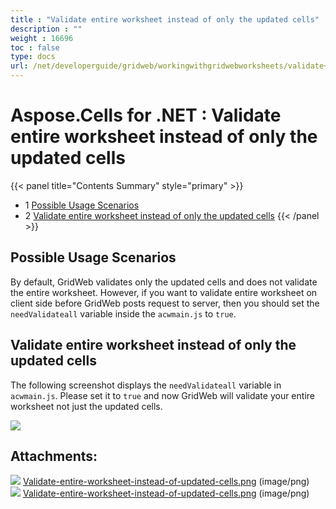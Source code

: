 ```yaml
---
title : "Validate entire worksheet instead of only the updated cells" 
description : "" 
weight : 16696 
toc : false
type: docs
url: /net/developerguide/gridweb/workingwithgridwebworksheets/validate+entire+worksheet+instead+of+only+the+updated+cells/
---
```


# Aspose.Cells for .NET : Validate entire worksheet instead of only the updated cells


{{< panel title="Contents Summary" style="primary" >}}
*   1 [Possible Usage Scenarios](#possible-usage-scenarios)
*   2 [Validate entire worksheet instead of only the updated cells](#validate-entire-worksheet-instead-of-only-the-updated-cells)
{{< /panel >}}
 

## Possible Usage Scenarios

By default, GridWeb validates only the updated cells and does not validate the entire worksheet. However, if you want to validate entire worksheet on client side before GridWeb posts request to server, then you should set the `needValidateall` variable inside the `acwmain.js` to `true`.

## Validate entire worksheet instead of only the updated cells

The following screenshot displays the `needValidateall` variable in `acwmain.js`. Please set it to `true` and now GridWeb will validate your entire worksheet not just the updated cells.

![](https://docs2.aspose.com/cells/net/attachments/40142278/40468499.png)

## Attachments:

![](https://docs2.aspose.com/cells/net/images/icons/bullet_blue.gif) [Validate-entire-worksheet-instead-of-updated-cells.png](https://docs2.aspose.com/cells/net/attachments/40142278/40468501.png) (image/png)  
![](https://docs2.aspose.com/cells/net/images/icons/bullet_blue.gif) [Validate-entire-worksheet-instead-of-updated-cells.png](https://docs2.aspose.com/cells/net/attachments/40142278/40468499.png) (image/png)  

